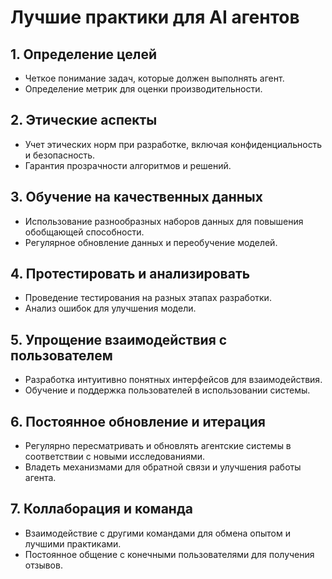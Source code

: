 # Лучшие практики для AI агентов

## 1. Определение целей
- Четкое понимание задач, которые должен выполнять агент.
- Определение метрик для оценки производительности.

## 2. Этические аспекты
- Учет этических норм при разработке, включая конфиденциальность и безопасность.
- Гарантия прозрачности алгоритмов и решений.

## 3. Обучение на качественных данных
- Использование разнообразных наборов данных для повышения обобщающей способности.
- Регулярное обновление данных и переобучение моделей.

## 4. Протестировать и анализировать
- Проведение тестирования на разных этапах разработки.
- Анализ ошибок для улучшения модели.

## 5. Упрощение взаимодействия с пользователем
- Разработка интуитивно понятных интерфейсов для взаимодействия.
- Обучение и поддержка пользователей в использовании системы.

## 6. Постоянное обновление и итерация
- Регулярно пересматривать и обновлять агентские системы в соответствии с новыми исследованиями.
- Владеть механизмами для обратной связи и улучшения работы агента.

## 7. Коллаборация и команда
- Взаимодействие с другими командами для обмена опытом и лучшими практиками.
- Постоянное общение с конечными пользователями для получения отзывов.